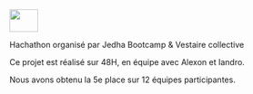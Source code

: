 <img src='src/vestiaireco.svg' width="50" height="40">

Hachathon organisé par Jedha Bootcamp & Vestaire collective

Ce projet est réalisé sur 48H, en équipe avec Alexon et Iandro.

Nous avons obtenu la 5e place sur 12 équipes participantes.